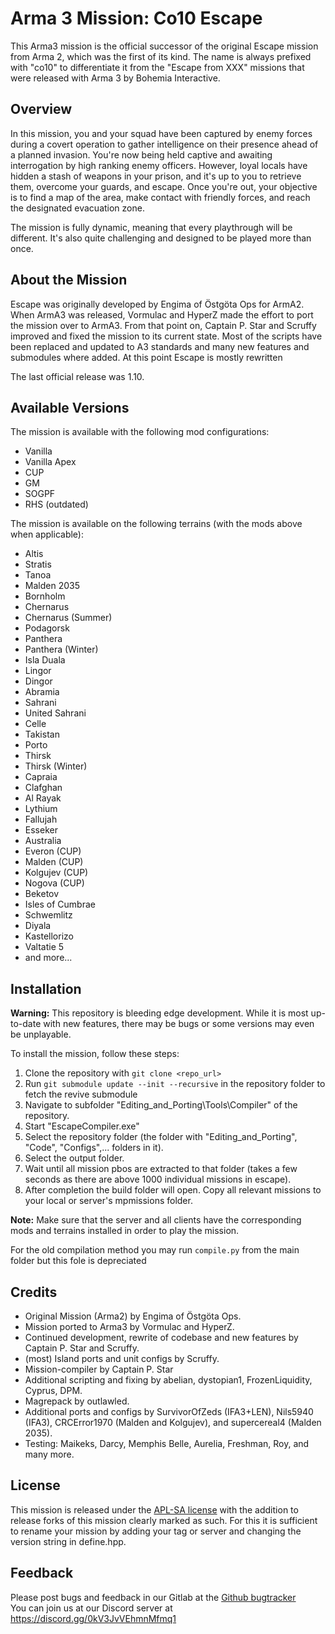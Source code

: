 # Arma 3 Mission: Co10 Escape

This Arma3 mission is the official successor of the original Escape mission from Arma 2, which was the first of its kind. The name is always prefixed with "co10" to differentiate it from the "Escape from XXX" missions that were released with Arma 3 by Bohemia Interactive.

## Overview

In this mission, you and your squad have been captured by enemy forces during a covert operation to gather intelligence on their presence ahead of a planned invasion. You're now being held captive and awaiting interrogation by high ranking enemy officers. However, loyal locals have hidden a stash of weapons in your prison, and it's up to you to retrieve them, overcome your guards, and escape. Once you're out, your objective is to find a map of the area, make contact with friendly forces, and reach the designated evacuation zone.

The mission is fully dynamic, meaning that every playthrough will be different. It's also quite challenging and designed to be played more than once.

## About the Mission

Escape was originally developed by Engima of Östgöta Ops for ArmA2. When ArmA3 was released, Vormulac and HyperZ made the effort to port the mission over to ArmA3. From that point on, Captain P. Star and Scruffy improved and fixed the mission to its current state. 
Most of the scripts have been replaced and updated to A3 standards and many new features and submodules where added.
At this point Escape is mostly rewritten

The last official release was 1.10.



## Available Versions

The mission is available with the following mod configurations:

- Vanilla
- Vanilla Apex
- CUP
- GM
- SOGPF
- RHS (outdated)

The mission is available on the following terrains (with the mods above when applicable):

- Altis
- Stratis
- Tanoa
- Malden 2035
- Bornholm
- Chernarus
- Chernarus (Summer)
- Podagorsk
- Panthera
- Panthera (Winter)
- Isla Duala
- Lingor
- Dingor
- Abramia
- Sahrani
- United Sahrani
- Celle
- Takistan
- Porto
- Thirsk
- Thirsk (Winter)
- Capraia
- Clafghan
- Al Rayak
- Lythium
- Fallujah
- Esseker
- Australia
- Everon (CUP)
- Malden (CUP)
- Kolgujev (CUP)
- Nogova (CUP)
- Beketov
- Isles of Cumbrae
- Schwemlitz
- Diyala
- Kastellorizo
- Valtatie 5
- and more...

## Installation

**Warning:** This repository is bleeding edge development. While it is most up-to-date with new features, there may be bugs or some versions may even be unplayable.

To install the mission, follow these steps:

1. Clone the repository with `git clone <repo_url>`
2. Run `git submodule update --init --recursive` in the repository folder to fetch the revive submodule
3. Navigate to subfolder "Editing_and_Porting\Tools\Compiler" of the repository.
4. Start "EscapeCompiler.exe"
5. Select the repository folder (the folder with "Editing_and_Porting", "Code", "Configs",... folders in it).
6. Select the output folder.
7. Wait until all mission pbos are extracted to that folder (takes a few seconds as there are above 1000 individual missions in escape).
8. After completion the build folder will open. Copy all relevant missions to your local or server's mpmissions folder.

**Note:** Make sure that the server and all clients have the corresponding mods and terrains installed in order to play the mission.


For the old compilation method you may run `compile.py` from the main folder but this fole is depreciated

## Credits

- Original Mission (Arma2) by Engima of Östgöta Ops.
- Mission ported to Arma3 by Vormulac and HyperZ.
- Continued development, rewrite of codebase and new features by Captain P. Star and Scruffy.
- (most) Island ports and unit configs by Scruffy.
- Mission-compiler by Captain P. Star
- Additional scripting and fixing by abelian, dystopian1, FrozenLiquidity, Cyprus, DPM.
- Magrepack by outlawled.
- Additional ports and configs by SurvivorOfZeds (IFA3+LEN), Nils5940 (IFA3), CRCError1970 (Malden and Kolgujev), and supercereal4 (Malden 2035).
- Testing: Maikeks, Darcy, Memphis Belle, Aurelia, Freshman, Roy, and many more.

## License

This mission is released under the [APL-SA license](https://www.bohemia.net/community/licenses/arma-public-license-share-alike) with the addition to release forks of this mission clearly marked as such.
For this it is sufficient to rename your mission by adding your tag or server and changing the version string in define.hpp.

## Feedback

Please post bugs and feedback in our Gitlab at the [Github bugtracker](https://github.com/CaptainPStar/co10_Escape/issues)<br>
You can join us at our Discord server at https://discord.gg/0kV3JvVEhmnMfmq1
